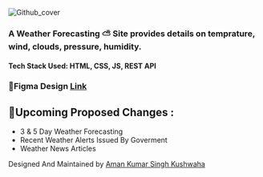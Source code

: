 ![Github_cover](https://user-images.githubusercontent.com/96011814/216521909-5e135dc2-28cd-4e96-83f1-ef1fefb413a3.png)
### A Weather Forecasting ⛅️ Site provides details on temprature, wind, clouds, pressure, humidity.
#### Tech Stack Used: HTML, CSS, JS, REST API

### 🎨Figma Design [Link](https://www.figma.com/file/MW5UtexazcnS2fC4L8Foiq/Weather_App?node-id=0%3A1&t=avkGZeqQFsc6lxnb-1)

## 🚧Upcoming Proposed Changes :
  - 3 & 5 Day Weather Forecasting
  - Recent Weather Alerts Issued By Goverment
  - Weather News Articles

Designed And Maintained by [Aman Kumar Singh Kushwaha](https://twitter.com/Aman_KSK)
